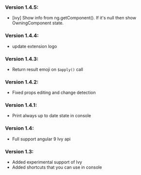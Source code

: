 ### Version 1.4.5:
 - [ivy] Show info from ng.getComponent(). If it's null then show OwningComponent state.

### Version 1.4.4:
 - update extension logo

### Version 1.4.3:
 - Return result emoji on `$apply()` call

### Version 1.4.2:
 - Fixed props editing and change detection

### Version 1.4.1:
 - Print always up to date state in console

### Version 1.4:
 - Full support angular 9 Ivy api

### Version 1.3:
  - Added experimental support of Ivy
  - Added shortcuts that you can use in console
